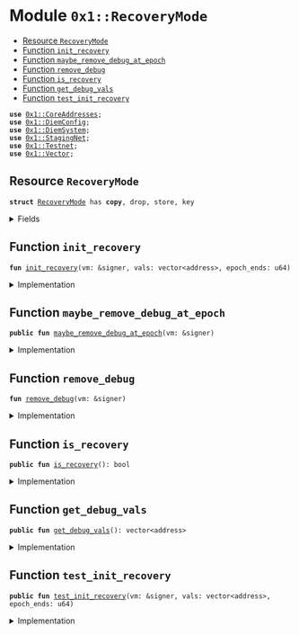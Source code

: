 
<a name="0x1_RecoveryMode"></a>

# Module `0x1::RecoveryMode`



-  [Resource `RecoveryMode`](#0x1_RecoveryMode_RecoveryMode)
-  [Function `init_recovery`](#0x1_RecoveryMode_init_recovery)
-  [Function `maybe_remove_debug_at_epoch`](#0x1_RecoveryMode_maybe_remove_debug_at_epoch)
-  [Function `remove_debug`](#0x1_RecoveryMode_remove_debug)
-  [Function `is_recovery`](#0x1_RecoveryMode_is_recovery)
-  [Function `get_debug_vals`](#0x1_RecoveryMode_get_debug_vals)
-  [Function `test_init_recovery`](#0x1_RecoveryMode_test_init_recovery)


<pre><code><b>use</b> <a href="CoreAddresses.md#0x1_CoreAddresses">0x1::CoreAddresses</a>;
<b>use</b> <a href="DiemConfig.md#0x1_DiemConfig">0x1::DiemConfig</a>;
<b>use</b> <a href="DiemSystem.md#0x1_DiemSystem">0x1::DiemSystem</a>;
<b>use</b> <a href="Testnet.md#0x1_StagingNet">0x1::StagingNet</a>;
<b>use</b> <a href="Testnet.md#0x1_Testnet">0x1::Testnet</a>;
<b>use</b> <a href="../../../../../../move-stdlib/docs/Vector.md#0x1_Vector">0x1::Vector</a>;
</code></pre>



<a name="0x1_RecoveryMode_RecoveryMode"></a>

## Resource `RecoveryMode`



<pre><code><b>struct</b> <a href="RecoveryMode.md#0x1_RecoveryMode">RecoveryMode</a> has <b>copy</b>, drop, store, key
</code></pre>



<details>
<summary>Fields</summary>


<dl>
<dt>
<code>fixed_set: vector&lt;address&gt;</code>
</dt>
<dd>

</dd>
<dt>
<code>epoch_ends: u64</code>
</dt>
<dd>

</dd>
</dl>


</details>

<a name="0x1_RecoveryMode_init_recovery"></a>

## Function `init_recovery`



<pre><code><b>fun</b> <a href="RecoveryMode.md#0x1_RecoveryMode_init_recovery">init_recovery</a>(vm: &signer, vals: vector&lt;address&gt;, epoch_ends: u64)
</code></pre>



<details>
<summary>Implementation</summary>


<pre><code><b>fun</b> <a href="RecoveryMode.md#0x1_RecoveryMode_init_recovery">init_recovery</a>(vm: &signer, vals: vector&lt;address&gt;, epoch_ends: u64) {
  <b>if</b> (!<a href="RecoveryMode.md#0x1_RecoveryMode_is_recovery">is_recovery</a>()) {
    move_to&lt;<a href="RecoveryMode.md#0x1_RecoveryMode">RecoveryMode</a>&gt;(vm, <a href="RecoveryMode.md#0x1_RecoveryMode">RecoveryMode</a> {
      fixed_set: vals,
      epoch_ends,
    });
  }
}
</code></pre>



</details>

<a name="0x1_RecoveryMode_maybe_remove_debug_at_epoch"></a>

## Function `maybe_remove_debug_at_epoch`



<pre><code><b>public</b> <b>fun</b> <a href="RecoveryMode.md#0x1_RecoveryMode_maybe_remove_debug_at_epoch">maybe_remove_debug_at_epoch</a>(vm: &signer)
</code></pre>



<details>
<summary>Implementation</summary>


<pre><code><b>public</b> <b>fun</b> <a href="RecoveryMode.md#0x1_RecoveryMode_maybe_remove_debug_at_epoch">maybe_remove_debug_at_epoch</a>(vm: &signer) <b>acquires</b> <a href="RecoveryMode.md#0x1_RecoveryMode">RecoveryMode</a> {
  <a href="CoreAddresses.md#0x1_CoreAddresses_assert_vm">CoreAddresses::assert_vm</a>(vm);
  <b>if</b> (!<b>exists</b>&lt;<a href="RecoveryMode.md#0x1_RecoveryMode">RecoveryMode</a>&gt;(<a href="CoreAddresses.md#0x1_CoreAddresses_VM_RESERVED_ADDRESS">CoreAddresses::VM_RESERVED_ADDRESS</a>())) <b>return</b>;

  <b>let</b> enough_vals = <b>if</b> (
    <a href="Testnet.md#0x1_Testnet_is_testnet">Testnet::is_testnet</a>() ||
    <a href="Testnet.md#0x1_StagingNet_is_staging_net">StagingNet::is_staging_net</a>()
  ){ <b>true</b> }
  <b>else</b> { (<a href="DiemSystem.md#0x1_DiemSystem_validator_set_size">DiemSystem::validator_set_size</a>() &gt;= 21) };
  <b>let</b> d = borrow_global&lt;<a href="RecoveryMode.md#0x1_RecoveryMode">RecoveryMode</a>&gt;(<a href="CoreAddresses.md#0x1_CoreAddresses_VM_RESERVED_ADDRESS">CoreAddresses::VM_RESERVED_ADDRESS</a>());

  <b>let</b> enough_epochs = <a href="DiemConfig.md#0x1_DiemConfig_get_current_epoch">DiemConfig::get_current_epoch</a>() &gt;= d.epoch_ends;


  // In the case that we set a fixed group of validators. Make it expire after enough time has passed.
  <b>if</b> (enough_epochs) {
    <b>if</b> (<a href="../../../../../../move-stdlib/docs/Vector.md#0x1_Vector_length">Vector::length</a>(&d.fixed_set) &gt; 0) {
      <a href="RecoveryMode.md#0x1_RecoveryMode_remove_debug">remove_debug</a>(vm);
    } <b>else</b> {
      // Otherwise, we are keeping the same validator selection logic.
      // In that case the system needs <b>to</b> pick enough validators for this <b>to</b> disable.
      <b>if</b> (enough_vals){
          <a href="RecoveryMode.md#0x1_RecoveryMode_remove_debug">remove_debug</a>(vm);
        }
      }
    }
  }
</code></pre>



</details>

<a name="0x1_RecoveryMode_remove_debug"></a>

## Function `remove_debug`



<pre><code><b>fun</b> <a href="RecoveryMode.md#0x1_RecoveryMode_remove_debug">remove_debug</a>(vm: &signer)
</code></pre>



<details>
<summary>Implementation</summary>


<pre><code><b>fun</b> <a href="RecoveryMode.md#0x1_RecoveryMode_remove_debug">remove_debug</a>(vm: &signer) <b>acquires</b> <a href="RecoveryMode.md#0x1_RecoveryMode">RecoveryMode</a> {
  <a href="CoreAddresses.md#0x1_CoreAddresses_assert_vm">CoreAddresses::assert_vm</a>(vm);
  <b>if</b> (<a href="RecoveryMode.md#0x1_RecoveryMode_is_recovery">is_recovery</a>()) {
    _ = move_from&lt;<a href="RecoveryMode.md#0x1_RecoveryMode">RecoveryMode</a>&gt;(<a href="CoreAddresses.md#0x1_CoreAddresses_VM_RESERVED_ADDRESS">CoreAddresses::VM_RESERVED_ADDRESS</a>());
  }
}
</code></pre>



</details>

<a name="0x1_RecoveryMode_is_recovery"></a>

## Function `is_recovery`



<pre><code><b>public</b> <b>fun</b> <a href="RecoveryMode.md#0x1_RecoveryMode_is_recovery">is_recovery</a>(): bool
</code></pre>



<details>
<summary>Implementation</summary>


<pre><code><b>public</b> <b>fun</b> <a href="RecoveryMode.md#0x1_RecoveryMode_is_recovery">is_recovery</a>(): bool {
  <b>exists</b>&lt;<a href="RecoveryMode.md#0x1_RecoveryMode">RecoveryMode</a>&gt;(<a href="CoreAddresses.md#0x1_CoreAddresses_VM_RESERVED_ADDRESS">CoreAddresses::VM_RESERVED_ADDRESS</a>())
}
</code></pre>



</details>

<a name="0x1_RecoveryMode_get_debug_vals"></a>

## Function `get_debug_vals`



<pre><code><b>public</b> <b>fun</b> <a href="RecoveryMode.md#0x1_RecoveryMode_get_debug_vals">get_debug_vals</a>(): vector&lt;address&gt;
</code></pre>



<details>
<summary>Implementation</summary>


<pre><code><b>public</b> <b>fun</b> <a href="RecoveryMode.md#0x1_RecoveryMode_get_debug_vals">get_debug_vals</a>(): vector&lt;address&gt; <b>acquires</b> <a href="RecoveryMode.md#0x1_RecoveryMode">RecoveryMode</a>  {
  <b>if</b> (<a href="RecoveryMode.md#0x1_RecoveryMode_is_recovery">is_recovery</a>()) {
    <b>let</b> d = borrow_global&lt;<a href="RecoveryMode.md#0x1_RecoveryMode">RecoveryMode</a>&gt;(<a href="CoreAddresses.md#0x1_CoreAddresses_VM_RESERVED_ADDRESS">CoreAddresses::VM_RESERVED_ADDRESS</a>());
    *&d.fixed_set
  } <b>else</b> {
    <a href="../../../../../../move-stdlib/docs/Vector.md#0x1_Vector_empty">Vector::empty</a>&lt;address&gt;()
  }
}
</code></pre>



</details>

<a name="0x1_RecoveryMode_test_init_recovery"></a>

## Function `test_init_recovery`



<pre><code><b>public</b> <b>fun</b> <a href="RecoveryMode.md#0x1_RecoveryMode_test_init_recovery">test_init_recovery</a>(vm: &signer, vals: vector&lt;address&gt;, epoch_ends: u64)
</code></pre>



<details>
<summary>Implementation</summary>


<pre><code><b>public</b> <b>fun</b> <a href="RecoveryMode.md#0x1_RecoveryMode_test_init_recovery">test_init_recovery</a>(vm: &signer, vals: vector&lt;address&gt;, epoch_ends: u64) {
  <a href="CoreAddresses.md#0x1_CoreAddresses_assert_vm">CoreAddresses::assert_vm</a>(vm);
  <b>if</b> (<a href="Testnet.md#0x1_Testnet_is_testnet">Testnet::is_testnet</a>()) {
    <a href="RecoveryMode.md#0x1_RecoveryMode_init_recovery">init_recovery</a>(vm, vals, epoch_ends);
  }
}
</code></pre>



</details>


[//]: # ("File containing references which can be used from documentation")
[ACCESS_CONTROL]: https://github.com/diem/dip/blob/main/dips/dip-2.md
[ROLE]: https://github.com/diem/dip/blob/main/dips/dip-2.md#roles
[PERMISSION]: https://github.com/diem/dip/blob/main/dips/dip-2.md#permissions
